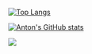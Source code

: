 [![Top Langs](https://github-readme-stats.vercel.app/api/top-langs/?username=antonbashir&theme=tokyonight&show_icons=true)]([https://github.com/sonalys](https://github.com/antonbashir)) 

[![Anton's GitHub stats](https://github-readme-stats.vercel.app/api?include_all_commits=true&username=antonbashir&theme=tokyonight&show_icons=true&langs_count=8)](https://github.com/antonbashir) 

![](https://komarev.com/ghpvc/?username=antonbashir&color=blueviolet)
